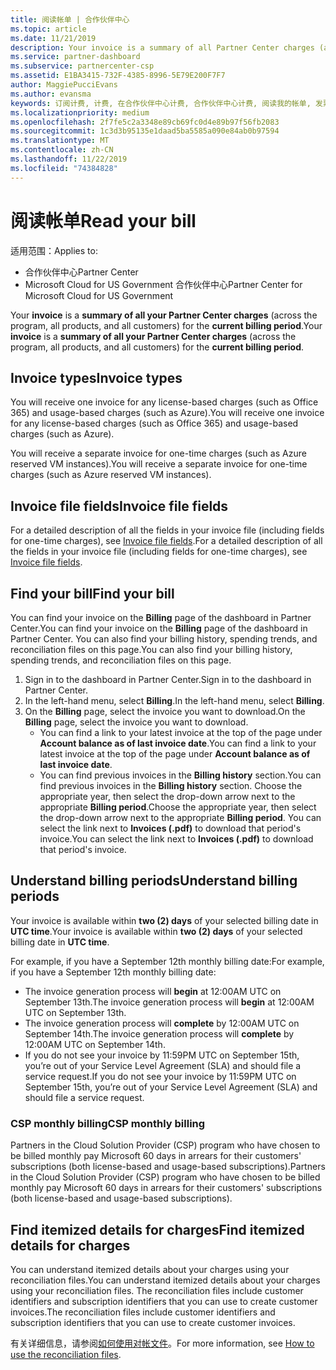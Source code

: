 ```yaml
---
title: 阅读帐单 | 合作伙伴中心
ms.topic: article
ms.date: 11/21/2019
description: Your invoice is a summary of all Partner Center charges (across the program, products, and customers) for the current monthly period.
ms.service: partner-dashboard
ms.subservice: partnercenter-csp
ms.assetid: E1BA3415-732F-4385-8996-5E79E200F7F7
author: MaggiePucciEvans
ms.author: evansma
keywords: 订阅计费, 计费, 在合作伙伴中心计费, 合作伙伴中心计费, 阅读我的帐单, 发票, 合作伙伴中心发票, 云解决方案提供商发票, 我的帐单在哪里？
ms.localizationpriority: medium
ms.openlocfilehash: 2f7fe5c2a3348e89cb69fc0d4e89b97f56fb2083
ms.sourcegitcommit: 1c3d3b95135e1daad5ba5585a090e84ab0b97594
ms.translationtype: MT
ms.contentlocale: zh-CN
ms.lasthandoff: 11/22/2019
ms.locfileid: "74384828"
---
```

# <a name="read-your-bill"></a><span data-ttu-id="76118-104">阅读帐单</span><span class="sxs-lookup"><span data-stu-id="76118-104">Read your bill</span></span>

<span data-ttu-id="76118-105">适用范围：</span><span class="sxs-lookup"><span data-stu-id="76118-105">Applies to:</span></span>

- <span data-ttu-id="76118-106">合作伙伴中心</span><span class="sxs-lookup"><span data-stu-id="76118-106">Partner Center</span></span>
- <span data-ttu-id="76118-107">Microsoft Cloud for US Government 合作伙伴中心</span><span class="sxs-lookup"><span data-stu-id="76118-107">Partner Center for Microsoft Cloud for US Government</span></span>

<span data-ttu-id="76118-108">Your **invoice** is a **summary of all your Partner Center charges** (across the program, all products, and all customers) for the **current billing period**.</span><span class="sxs-lookup"><span data-stu-id="76118-108">Your **invoice** is a **summary of all your Partner Center charges** (across the program, all products, and all customers) for the **current billing period**.</span></span>

## <a name="invoice-types"></a><span data-ttu-id="76118-109">Invoice types</span><span class="sxs-lookup"><span data-stu-id="76118-109">Invoice types</span></span>

<span data-ttu-id="76118-110">You will receive one invoice for any license-based charges (such as Office 365) and usage-based charges (such as Azure).</span><span class="sxs-lookup"><span data-stu-id="76118-110">You will receive one invoice for any license-based charges (such as Office 365) and usage-based charges (such as Azure).</span></span>

<span data-ttu-id="76118-111">You will receive a separate invoice for one-time charges (such as Azure reserved VM instances).</span><span class="sxs-lookup"><span data-stu-id="76118-111">You will receive a separate invoice for one-time charges (such as Azure reserved VM instances).</span></span>

## <a name="invoice-file-fields"></a><span data-ttu-id="76118-112">Invoice file fields</span><span class="sxs-lookup"><span data-stu-id="76118-112">Invoice file fields</span></span>

<span data-ttu-id="76118-113">For a detailed description of all the fields in your invoice file (including fields for one-time charges), see [Invoice file fields](invoice-file.md).</span><span class="sxs-lookup"><span data-stu-id="76118-113">For a detailed description of all the fields in your invoice file (including fields for one-time charges), see [Invoice file fields](invoice-file.md).</span></span>

## <a name="find-your-bill"></a><span data-ttu-id="76118-114">Find your bill</span><span class="sxs-lookup"><span data-stu-id="76118-114">Find your bill</span></span>

<span data-ttu-id="76118-115">You can find your invoice on the **Billing** page of the dashboard in Partner Center.</span><span class="sxs-lookup"><span data-stu-id="76118-115">You can find your invoice on the **Billing** page of the dashboard in Partner Center.</span></span> <span data-ttu-id="76118-116">You can also find your billing history, spending trends, and reconciliation files on this page.</span><span class="sxs-lookup"><span data-stu-id="76118-116">You can also find your billing history, spending trends, and reconciliation files on this page.</span></span>

1. <span data-ttu-id="76118-117">Sign in to the dashboard in Partner Center.</span><span class="sxs-lookup"><span data-stu-id="76118-117">Sign in to the dashboard in Partner Center.</span></span>
2. <span data-ttu-id="76118-118">In the left-hand menu, select **Billing**.</span><span class="sxs-lookup"><span data-stu-id="76118-118">In the left-hand menu, select **Billing**.</span></span>
3. <span data-ttu-id="76118-119">On the **Billing** page, select the invoice you want to download.</span><span class="sxs-lookup"><span data-stu-id="76118-119">On the **Billing** page, select the invoice you want to download.</span></span>
    - <span data-ttu-id="76118-120">You can find a link to your latest invoice at the top of the page under **Account balance as of last invoice date**.</span><span class="sxs-lookup"><span data-stu-id="76118-120">You can find a link to your latest invoice at the top of the page under **Account balance as of last invoice date**.</span></span>
    - <span data-ttu-id="76118-121">You can find previous invoices in the **Billing history** section.</span><span class="sxs-lookup"><span data-stu-id="76118-121">You can find previous invoices in the **Billing history** section.</span></span> <span data-ttu-id="76118-122">Choose the appropriate year, then select the drop-down arrow next to the appropriate **Billing period**.</span><span class="sxs-lookup"><span data-stu-id="76118-122">Choose the appropriate year, then select the drop-down arrow next to the appropriate **Billing period**.</span></span> <span data-ttu-id="76118-123">You can select the link next to **Invoices (.pdf)** to download that period's invoice.</span><span class="sxs-lookup"><span data-stu-id="76118-123">You can select the link next to **Invoices (.pdf)** to download that period's invoice.</span></span>

## <a name="understand-billing-periods"></a><span data-ttu-id="76118-124">Understand billing periods</span><span class="sxs-lookup"><span data-stu-id="76118-124">Understand billing periods</span></span>

<span data-ttu-id="76118-125">Your invoice is available within **two (2) days** of your selected billing date in **UTC time**.</span><span class="sxs-lookup"><span data-stu-id="76118-125">Your invoice is available within **two (2) days** of your selected billing date in **UTC time**.</span></span>

<span data-ttu-id="76118-126">For example, if you have a September 12th monthly billing date:</span><span class="sxs-lookup"><span data-stu-id="76118-126">For example, if you have a September 12th monthly billing date:</span></span>

- <span data-ttu-id="76118-127">The invoice generation process will **begin** at 12:00AM UTC on September 13th.</span><span class="sxs-lookup"><span data-stu-id="76118-127">The invoice generation process will **begin** at 12:00AM UTC on September 13th.</span></span>
- <span data-ttu-id="76118-128">The invoice generation process will **complete** by 12:00AM UTC on September 14th.</span><span class="sxs-lookup"><span data-stu-id="76118-128">The invoice generation process will **complete** by 12:00AM UTC on September 14th.</span></span>
- <span data-ttu-id="76118-129">If you do not see your invoice by 11:59PM UTC on September 15th, you’re out of your Service Level Agreement (SLA) and should file a service request.</span><span class="sxs-lookup"><span data-stu-id="76118-129">If you do not see your invoice by 11:59PM UTC on September 15th, you’re out of your Service Level Agreement (SLA) and should file a service request.</span></span>

### <a name="csp-monthly-billing"></a><span data-ttu-id="76118-130">CSP monthly billing</span><span class="sxs-lookup"><span data-stu-id="76118-130">CSP monthly billing</span></span>

<span data-ttu-id="76118-131">Partners in the Cloud Solution Provider (CSP) program who have chosen to be billed monthly pay Microsoft 60 days in arrears for their customers' subscriptions (both license-based and usage-based subscriptions).</span><span class="sxs-lookup"><span data-stu-id="76118-131">Partners in the Cloud Solution Provider (CSP) program who have chosen to be billed monthly pay Microsoft 60 days in arrears for their customers' subscriptions (both license-based and usage-based subscriptions).</span></span>

## <a name="find-itemized-details-for-charges"></a><span data-ttu-id="76118-132">Find itemized details for charges</span><span class="sxs-lookup"><span data-stu-id="76118-132">Find itemized details for charges</span></span>

<span data-ttu-id="76118-133">You can understand itemized details about your charges using your reconciliation files.</span><span class="sxs-lookup"><span data-stu-id="76118-133">You can understand itemized details about your charges using your reconciliation files.</span></span> <span data-ttu-id="76118-134">The reconciliation files include customer identifiers and subscription identifiers that you can use to create customer invoices.</span><span class="sxs-lookup"><span data-stu-id="76118-134">The reconciliation files include customer identifiers and subscription identifiers that you can use to create customer invoices.</span></span>

<span data-ttu-id="76118-135">有关详细信息，请参阅[如何使用对帐文件](use-the-reconciliation-files.md)。</span><span class="sxs-lookup"><span data-stu-id="76118-135">For more information, see [How to use the reconciliation files](use-the-reconciliation-files.md).</span></span>
